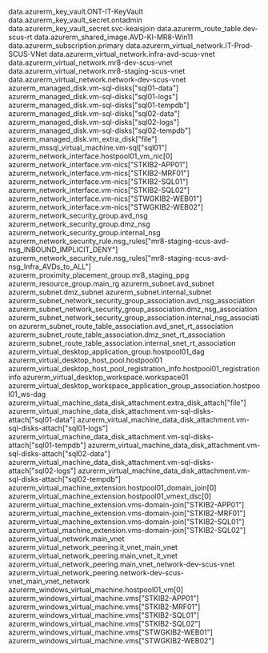 data.azurerm_key_vault.ONT-IT-KeyVault
data.azurerm_key_vault_secret.ontadmin
data.azurerm_key_vault_secret.svc-keaisjoin
data.azurerm_route_table.dev-scus-rt
data.azurerm_shared_image.AVD-KI-MR8-Win11
data.azurerm_subscription.primary
data.azurerm_virtual_network.IT-Prod-SCUS-VNet
data.azurerm_virtual_network.infra-avd-scus-vnet
data.azurerm_virtual_network.mr8-dev-scus-vnet
data.azurerm_virtual_network.mr8-staging-scus-vnet
data.azurerm_virtual_network.network-dev-scus-vnet
azurerm_managed_disk.vm-sql-disks["sql01-data"]
azurerm_managed_disk.vm-sql-disks["sql01-logs"]
azurerm_managed_disk.vm-sql-disks["sql01-tempdb"]
azurerm_managed_disk.vm-sql-disks["sql02-data"]
azurerm_managed_disk.vm-sql-disks["sql02-logs"]
azurerm_managed_disk.vm-sql-disks["sql02-tempdb"]
azurerm_managed_disk.vm_extra_disk["file"]
azurerm_mssql_virtual_machine.vm-sql["sql01"]
azurerm_network_interface.hostpool01_vm_nic[0]
azurerm_network_interface.vm-nics["STKIB2-APP01"]
azurerm_network_interface.vm-nics["STKIB2-MRF01"]
azurerm_network_interface.vm-nics["STKIB2-SQL01"]
azurerm_network_interface.vm-nics["STKIB2-SQL02"]
azurerm_network_interface.vm-nics["STWGKIB2-WEB01"]
azurerm_network_interface.vm-nics["STWGKIB2-WEB02"]
azurerm_network_security_group.avd_nsg
azurerm_network_security_group.dmz_nsg
azurerm_network_security_group.internal_nsg
azurerm_network_security_rule.nsg_rules["mr8-staging-scus-avd-nsg_INBOUND_IMPLICIT_DENY"]
azurerm_network_security_rule.nsg_rules["mr8-staging-scus-avd-nsg_Infra_AVDs_to_ALL"]
azurerm_proximity_placement_group.mr8_staging_ppg
azurerm_resource_group.main_rg
azurerm_subnet.avd_subnet
azurerm_subnet.dmz_subnet
azurerm_subnet.internal_subnet
azurerm_subnet_network_security_group_association.avd_nsg_association
azurerm_subnet_network_security_group_association.dmz_nsg_association
azurerm_subnet_network_security_group_association.internal_nsg_association
azurerm_subnet_route_table_association.avd_snet_rt_association
azurerm_subnet_route_table_association.dmz_snet_rt_association
azurerm_subnet_route_table_association.internal_snet_rt_association
azurerm_virtual_desktop_application_group.hostpool01_dag
azurerm_virtual_desktop_host_pool.hostpool01
azurerm_virtual_desktop_host_pool_registration_info.hostpool01_registrationinfo
azurerm_virtual_desktop_workspace.workspace01
azurerm_virtual_desktop_workspace_application_group_association.hostpool01_ws-dag
azurerm_virtual_machine_data_disk_attachment.extra_disk_attach["file"]
azurerm_virtual_machine_data_disk_attachment.vm-sql-disks-attach["sql01-data"]
azurerm_virtual_machine_data_disk_attachment.vm-sql-disks-attach["sql01-logs"]
azurerm_virtual_machine_data_disk_attachment.vm-sql-disks-attach["sql01-tempdb"]
azurerm_virtual_machine_data_disk_attachment.vm-sql-disks-attach["sql02-data"]
azurerm_virtual_machine_data_disk_attachment.vm-sql-disks-attach["sql02-logs"]
azurerm_virtual_machine_data_disk_attachment.vm-sql-disks-attach["sql02-tempdb"]
azurerm_virtual_machine_extension.hostpool01_domain_join[0]
azurerm_virtual_machine_extension.hostpool01_vmext_dsc[0]
azurerm_virtual_machine_extension.vms-domain-join["STKIB2-APP01"]
azurerm_virtual_machine_extension.vms-domain-join["STKIB2-MRF01"]
azurerm_virtual_machine_extension.vms-domain-join["STKIB2-SQL01"]
azurerm_virtual_machine_extension.vms-domain-join["STKIB2-SQL02"]
azurerm_virtual_network.main_vnet
azurerm_virtual_network_peering.it_vnet_main_vnet
azurerm_virtual_network_peering.main_vnet_it_vnet
azurerm_virtual_network_peering.main_vnet_network-dev-scus-vnet
azurerm_virtual_network_peering.network-dev-scus-vnet_main_vnet_network
azurerm_windows_virtual_machine.hostpool01_vm[0]
azurerm_windows_virtual_machine.vms["STKIB2-APP01"]
azurerm_windows_virtual_machine.vms["STKIB2-MRF01"]
azurerm_windows_virtual_machine.vms["STKIB2-SQL01"]
azurerm_windows_virtual_machine.vms["STKIB2-SQL02"]
azurerm_windows_virtual_machine.vms["STWGKIB2-WEB01"]
azurerm_windows_virtual_machine.vms["STWGKIB2-WEB02"]



